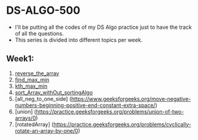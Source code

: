 # DS-ALGO-500

- I'll be putting all the codes of my DS Algo practice just to have the track of all the questions.
- This series is divided into different topics per week.

## Week1:
1. [reverse_the_array](https://www.geeksforgeeks.org/write-a-program-to-reverse-an-array-or-string/)
2. [find_max_min](https://www.geeksforgeeks.org/maximum-and-minimum-in-an-array/)
3. [kth_max_min](https://practice.geeksforgeeks.org/problems/kth-smallest-element/0)
4. [sort_Array_withOut_sortingAlgo](https://practice.geeksforgeeks.org/problems/sort-an-array-of-0s-1s-and-2s/0)
5. [all_neg_to_one_side] (https://www.geeksforgeeks.org/move-negative-numbers-beginning-positive-end-constant-extra-space/)
6. [union] (https://practice.geeksforgeeks.org/problems/union-of-two-arrays/0)
7. [rotatedArray] (https://practice.geeksforgeeks.org/problems/cyclically-rotate-an-array-by-one/0)

